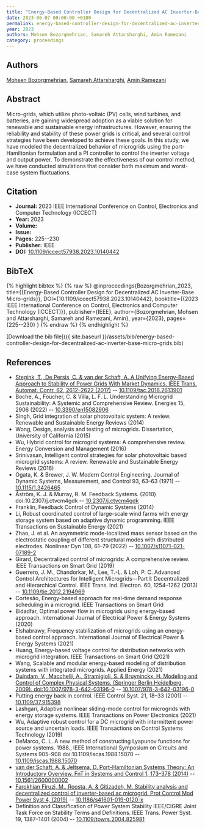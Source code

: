 ```yaml
---
title: "Energy-Based Controller Design for Decentralized AC Inverter-Base Micro-grids"
date: 2023-06-07 00:00:00 +0100
permalink: energy-based-controller-design-for-decentralized-ac-inverter-base-micro-grids
year: 2023
authors: Mohsen Bozorgmehrian, Samareh Attarsharghi, Amin Ramezani
category: proceedings
---
```

 
## Authors
[Mohsen Bozorgmehrian](authors/mohsen-bozorgmehrian), [Samareh Attarsharghi](authors/samareh-attarsharghi), [Amin Ramezani](authors/amin-ramezani)
 
## Abstract
Micro-grids, which utilize photo-voltaic (PV) cells, wind turbines, and batteries, are gaining widespread adoption as a viable solution for renewable and sustainable energy infrastructures. However, ensuring the reliability and stability of these power grids is critical, and several control strategies have been developed to achieve these goals. In this study, we have modeled the decentralized behavior of microgrids using the port-Hamiltonian formulation and a PI controller to control the inverter voltage and output power. To demonstrate the effectiveness of our control method, we have conducted simulations that consider both maximum and worst-case system fluctuations.
 
## Citation
- **Journal:** 2023 IEEE International Conference on Control, Electronics and Computer Technology (ICCECT)
- **Year:** 2023
- **Volume:** 
- **Issue:** 
- **Pages:** 225--230
- **Publisher:** IEEE
- **DOI:** [10.1109/iccect57938.2023.10140442](https://doi.org/10.1109/iccect57938.2023.10140442)
 
## BibTeX
{% highlight bibtex %}
{% raw %}
@inproceedings{Bozorgmehrian_2023,
  title={{Energy-Based Controller Design for Decentralized AC Inverter-Base Micro-grids}},
  DOI={10.1109/iccect57938.2023.10140442},
  booktitle={{2023 IEEE International Conference on Control, Electronics and Computer Technology (ICCECT)}},
  publisher={IEEE},
  author={Bozorgmehrian, Mohsen and Attarsharghi, Samareh and Ramezani, Amin},
  year={2023},
  pages={225--230}
}
{% endraw %}
{% endhighlight %}
 
[Download the bib file]({{ site.baseurl }}/assets/bib/energy-based-controller-design-for-decentralized-ac-inverter-base-micro-grids.bib)
 
## References
- [Stegink, T., De Persis, C. & van der Schaft, A. A Unifying Energy-Based Approach to Stability of Power Grids With Market Dynamics. IEEE Trans. Automat. Contr. 62, 2612–2622 (2017)](a-unifying-energy-based-approach-to-stability-of-power-grids-with-market-dynamics) -- [10.1109/tac.2016.2613901](https://doi.org/10.1109/tac.2016.2613901)
- Boche, A., Foucher, C. & Villa, L. F. L. Understanding Microgrid Sustainability: A Systemic and Comprehensive Review. Energies 15, 2906 (2022) -- [10.3390/en15082906](https://doi.org/10.3390/en15082906)
- Singh, Grid integration of solar photovoltaic system: A review. Renewable and Sustainable Energy Reviews (2014)
- Wong, Design, analysis and testing of microgrids. Dissertation, University of California (2015)
- Wu, Hybrid control for microgrid systems: A comprehensive review. Energy Conversion and Management (2016)
- Srinivasan, Intelligent control strategies for solar photovoltaic based microgrid systems: A review. Renewable and Sustainable Energy Reviews (2016)
- Ogata, K. & Brewer, J. W. Modern Control Engineering. Journal of Dynamic Systems, Measurement, and Control 93, 63–63 (1971) -- [10.1115/1.3426465](https://doi.org/10.1115/1.3426465)
- Åström, K. J. & Murray, R. M. Feedback Systems. (2010) doi:10.2307/j.ctvcm4gdk -- [10.2307/j.ctvcm4gdk](https://doi.org/10.2307/j.ctvcm4gdk)
- Franklin, Feedback Control of Dynamic Systems (2014)
- Li, Robust coordinated control of large-scale wind farms with energy storage system based on adaptive dynamic programming. IEEE Transactions on Sustainable Energy (2021)
- Zhao, J. et al. An asymmetric mode-localized mass sensor based on the electrostatic coupling of different structural modes with distributed electrodes. Nonlinear Dyn 108, 61–79 (2022) -- [10.1007/s11071-021-07189-2](https://doi.org/10.1007/s11071-021-07189-2)
- Girard, Decentralized control of microgrids: A comprehensive review. IEEE Transactions on Smart Grid (2019)
- Guerrero, J. M., Chandorkar, M., Lee, T.-L. & Loh, P. C. Advanced Control Architectures for Intelligent Microgrids—Part I: Decentralized and Hierarchical Control. IEEE Trans. Ind. Electron. 60, 1254–1262 (2013) -- [10.1109/tie.2012.2194969](https://doi.org/10.1109/tie.2012.2194969)
- Cortesão, Energy-based approach for real-time demand response scheduling in a microgrid. IEEE Transactions on Smart Grid
- Bidadfar, Optimal power flow in microgrids using energy-based approach. International Journal of Electrical Power & Energy Systems (2020)
- Elshabrawy, Frequency stabilization of microgrids using an energy-based control approach. International Journal of Electrical Power & Energy Systems (2021)
- Huang, Energy-based voltage control for distribution networks with microgrid integration. IEEE Transactions on Smart Grid (2021)
- Wang, Scalable and modular energy-based modeling of distribution systems with integrated microgrids. Applied Energy (2021)
- [Duindam, V., Macchelli, A., Stramigioli, S. & Bruyninckx, H. Modeling and Control of Complex Physical Systems. (Springer Berlin Heidelberg, 2009). doi:10.1007/978-3-642-03196-0](modeling-and-control-of-complex-physical-systems) -- [10.1007/978-3-642-03196-0](https://doi.org/10.1007/978-3-642-03196-0)
- Putting energy back in control. IEEE Control Syst. 21, 18–33 (2001) -- [10.1109/37.915398](https://doi.org/10.1109/37.915398)
- Lashgari, Adaptive nonlinear sliding-mode control for microgrids with energy storage systems. IEEE Transactions on Power Electronics (2021)
- Wu, Adaptive robust control for a DC microgrid with intermittent power source and uncertain loads. IEEE Transactions on Control Systems Technology (2019)
- DeMarco, C. L. A new method of constructing Lyapunov functions for power systems. 1988., IEEE International Symposium on Circuits and Systems 905–908 doi:10.1109/iscas.1988.15070 -- [10.1109/iscas.1988.15070](https://doi.org/10.1109/iscas.1988.15070)
- [van der Schaft, A. & Jeltsema, D. Port-Hamiltonian Systems Theory: An Introductory Overview. FnT in Systems and Control 1, 173–378 (2014)](port-hamiltonian-systems-theory-an-introductory-overview) -- [10.1561/2600000002](https://doi.org/10.1561/2600000002)
- [Farokhian Firuzi, M., Roosta, A. & Gitizadeh, M. Stability analysis and decentralized control of inverter-based ac microgrid. Prot Control Mod Power Syst 4, (2019)](stability-analysis-and-decentralized-control-of-inverter-based-ac-microgrid) -- [10.1186/s41601-019-0120-x](https://doi.org/10.1186/s41601-019-0120-x)
- Definition and Classification of Power System Stability IEEE/CIGRE Joint Task Force on Stability Terms and Definitions. IEEE Trans. Power Syst. 19, 1387–1401 (2004) -- [10.1109/tpwrs.2004.825981](https://doi.org/10.1109/tpwrs.2004.825981)

